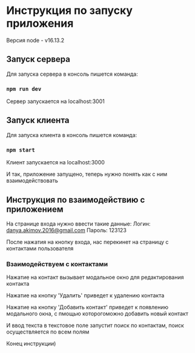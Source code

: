 # Инструкция по запуску приложения

Версия node - v16.13.2

## Запуск сервера

Для запуска сервера в консоль пишется команда:

### `npm run dev`

Сервер запускается на localhost:3001

## Запуск клиента

Для запуска клиента в консоль пишется команда:

### `npm start`

Клиент запускается на localhost:3000

И так, приложение запущено, теперь нужно понять как с ним взаимодействовать

## Инструкция по взаимодействию с приложением

На странице входа нужно ввести такие данные:
Логин: danya.akimov.2016@gmail.com
Пароль: 123123

После нажатия на кнопку входа, нас перекинет на страницу с контактами пользователя

### Взаимодействуем с контактами

Нажатие на контакт вызывает модальное окно для редактирования контакта

Нажатие на кнопку 'Удалить' приведет к удалению контакта

Нажатие на кнопку 'Добавить контакт' приведет к появлению модального окна, 
с пмощью которогоможно добавить новый контакт

И ввод текста в текстовое поле запустит поиск по контактам, поиск осуществляется по всем полям

Конец инструкции)

